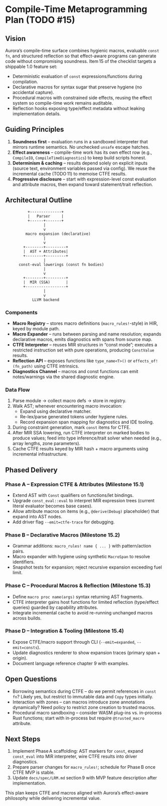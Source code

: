 # Compile-Time Metaprogramming Plan (TODO #15)

## Vision
Aurora’s compile-time surface combines hygienic macros, evaluable `const fn`, and structured reflection so that effect-aware programs can generate code without compromising soundness. Item 15 of the checklist targets a shippable 1.0 feature set:

- Deterministic evaluation of `const` expressions/functions during compilation.
- Declarative macros for syntax sugar that preserve hygiene (no accidental capture).
- Procedural macros with constrained side effects, reusing the effect system so compile-time work remains auditable.
- Reflection hooks exposing type/effect metadata without leaking implementation details.

## Guiding Principles
1. **Soundness first** – evaluation runs in a sandboxed interpreter that mirrors runtime semantics. No unchecked `unsafe` escape hatches.
2. **Effect awareness** – compile-time work has its own effect row (e.g., `CompileIO`, `CompileTimeDiagnostics`) to keep build scripts honest.
3. **Determinism & caching** – results depend solely on explicit inputs (source text, environment variables passed via config). We reuse the incremental cache (TODO 11) to memoise CTFE results.
4. **Progressive disclosure** – start with expression-level const evaluation and attribute macros, then expand toward statement/trait reflection.

## Architectural Outline
```
          +--------------+
          |   Parser     |
          +------+-------+
                 |
                 v
         macro expansion (declarative)
                 |
                 v
        +--------+---------+
        |  AST + Attributes|
        +--------+---------+
                 |
      const-eval lowerings (const fn bodies)
                 |
                 v
        +--------+---------+
        |  MIR (SSA)       |
        +------------------+
                 |
                 v
            LLVM backend
```

### Components
- **Macro Registry** – stores macro definitions (`macro_rules!`-style) in HIR, keyed by module path.
- **Macro Expander** – runs between parsing and name resolution; expands declarative macros, emits diagnostics with spans from source map.
- **CTFE Interpreter** – reuses MIR structures in “const mode”; executes a restricted instruction set with pure operations, producing `ConstValue` results.
- **Reflection API** – exposes functions like `type_name<T>()` or `effects_of!(fn_path)` using CTFE intrinsics.
- **Diagnostics Channel** – macros and const functions can emit notes/warnings via the shared diagnostic engine.

### Data Flow
1. Parse module → collect macro defs → store in registry.
2. Walk AST; whenever encountering macro invocation:
   - Expand using declarative matcher.
   - Re-lex/parse generated tokens under hygiene rules.
   - Record expansion span mapping for diagnostics and IDE tooling.
3. During constraint generation, mark `const` items for CTFE.
4. After MIR SSA lowering, run CTFE interpreter on marked bodies to produce values; feed into type inference/trait solver when needed (e.g., array lengths, zone parameters).
5. Cache CTFE results keyed by MIR hash + macro arguments using incremental infrastructure.

## Phased Delivery
### Phase A – Expression CTFE & Attributes (Milestone 15.1)
- Extend AST with `Const` qualifiers on functions/let bindings.
- Upgrade `const_eval::eval` to interpret MIR expression trees (current literal evaluator becomes base cases).
- Allow attribute macros on items (e.g., `@derive(Debug)` placeholder) that expand into AST nodes.
- Add driver flag `--emit=ctfe-trace` for debugging.

### Phase B – Declarative Macros (Milestone 15.2)
- Grammar additions: `macro_rules! name { ... }` with pattern/action pairs.
- Macro expander with hygiene using synthetic `MacroSpan` to resolve identifiers.
- Snapshot tests for expansion; reject recursive expansion exceeding fuel limit.

### Phase C – Procedural Macros & Reflection (Milestone 15.3)
- Define `macro proc name(args)` syntax returning AST fragments.
- CTFE interpreter gains host functions for limited reflection (type/effect queries) guarded by capability attributes.
- Integrate incremental cache to avoid re-running unchanged macros across builds.

### Phase D – Integration & Tooling (Milestone 15.4)
- Expose CTFE/macro support through CLI (`--emit=expanded`, `--emit=consts`).
- Update diagnostics renderer to show expansion traces (primary span + origin).
- Document language reference chapter 9 with examples.

## Open Questions
- Borrowing semantics during CTFE – do we permit references in `const fn`? Likely yes, but restrict to immutable data and `Copy` types initially.
- Interaction with zones – can macros introduce zone annotations dynamically? Need policy to restrict zone creation to trusted macros.
- Procedural macro sandboxing – consider WASM plug-ins vs. in-process Rust functions; start with in-process but require `@trusted_macro` attribute.

## Next Steps
1. Implement Phase A scaffolding: AST markers for `const`, expand `const_eval` into MIR interpreter, wire CTFE results into driver diagnostics.
2. Prepare parser changes for `macro_rules!`; schedule for Phase B once CTFE MVP is stable.
3. Update `docs/spec/LRM.md` section 9 with MVP feature description after implementation.

This plan keeps CTFE and macros aligned with Aurora’s effect-aware philosophy while delivering incremental value.
